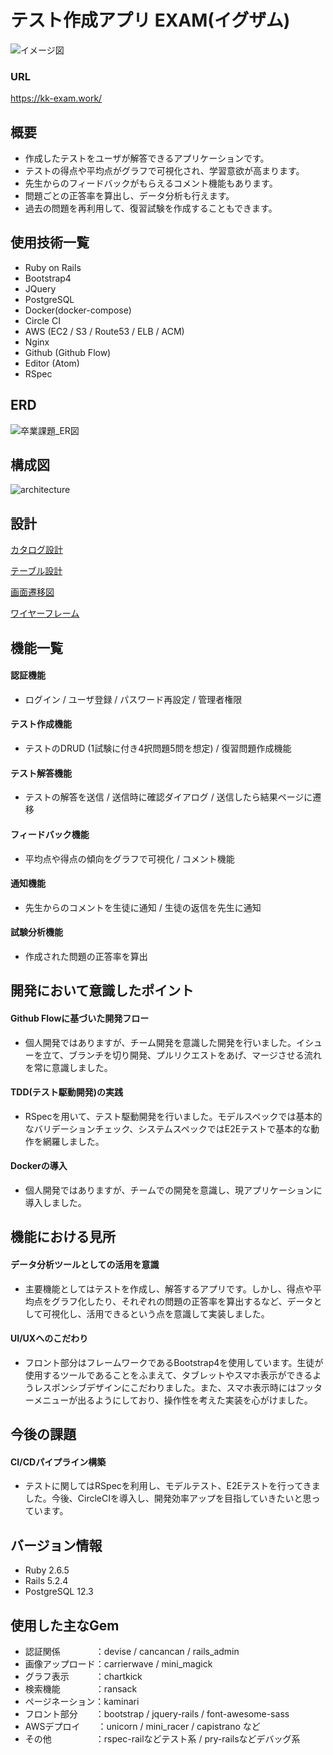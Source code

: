# テスト作成アプリ EXAM(イグザム)

![イメージ図](https://user-images.githubusercontent.com/61282574/90377143-82b63080-e0b2-11ea-85a6-92a1cb11d9be.png)

### URL
https://kk-exam.work/

## 概要
* 作成したテストをユーザが解答できるアプリケーションです。
* テストの得点や平均点がグラフで可視化され、学習意欲が高まります。
* 先生からのフィードバックがもらえるコメント機能もあります。
* 問題ごとの正答率を算出し、データ分析も行えます。
* 過去の問題を再利用して、復習試験を作成することもできます。

## 使用技術一覧
* Ruby on Rails
* Bootstrap4
* JQuery
* PostgreSQL
* Docker(docker-compose)
* Circle CI
* AWS (EC2 / S3 / Route53 / ELB / ACM)
* Nginx
* Github (Github Flow)
* Editor (Atom)
* RSpec

## ERD
![卒業課題_ER図](https://user-images.githubusercontent.com/61282574/91688161-5c0cf500-eb9c-11ea-8682-71e876549132.png)

## 構成図
![architecture](https://user-images.githubusercontent.com/61282574/93038915-2b8b8780-f681-11ea-8ed3-a6ed34bbc555.png)

## 設計
[カタログ設計](https://docs.google.com/spreadsheets/d/e/2PACX-1vS0qJX9DVM8CgiTRwX-6f2CdStV7WGHJHK6OOsTtqzFHD-gv8uaCRjbdsSGyyPZ7bs9W7hyfeH2qw5E/pubhtml?gid=1177389026&single=true)

[テーブル設計](https://docs.google.com/spreadsheets/d/e/2PACX-1vSVwkfGAYxjft_OjCMKSc0TQcrbDwVyOLfb4nBg3R-Mr-fV5knI-Dl5Q1-JFSbeKWeyhku40GBNwayU/pubhtml)

[画面遷移図](https://app.diagrams.net/?lightbox=1&highlight=0000ff&layers=1&nav=1&title=%E5%8D%92%E6%A5%AD%E8%AA%B2%E9%A1%8C_%E7%94%BB%E9%9D%A2%E9%81%B7%E7%A7%BB%E5%9B%B3#Uhttps%3A%2F%2Fdrive.google.com%2Fuc%3Fid%3D1xrczWWQXI8FoplM0ihohuPjfQ__4NqjS%26export%3Ddownload)

[ワイヤーフレーム](https://app.diagrams.net/?lightbox=1&highlight=0000ff&layers=1&nav=1&page-id=6CdDfpiUVr9pXKbfYv6x&title=%E5%8D%92%E6%A5%AD%E8%AA%B2%E9%A1%8C_%E7%94%BB%E9%9D%A2%E3%83%AF%E3%82%A4%E3%83%A4%E3%83%BC%E3%83%95%E3%83%AC%E3%83%BC%E3%83%A0#Uhttps%3A%2F%2Fdrive.google.com%2Fuc%3Fid%3D1pTi2UplWFCS6qCt-9AFbNFnctWqH3jjZ%26export%3Ddownload)

## 機能一覧
#### 認証機能
 - ログイン / ユーザ登録 / パスワード再設定 / 管理者権限

#### テスト作成機能
 - テストのDRUD (1試験に付き4択問題5問を想定) / 復習問題作成機能

#### テスト解答機能
 - テストの解答を送信 / 送信時に確認ダイアログ / 送信したら結果ページに遷移

#### フィードバック機能
 - 平均点や得点の傾向をグラフで可視化 / コメント機能

#### 通知機能
 - 先生からのコメントを生徒に通知 / 生徒の返信を先生に通知

#### 試験分析機能
 - 作成された問題の正答率を算出

## 開発において意識したポイント
#### Github Flowに基づいた開発フロー
- 個人開発ではありますが、チーム開発を意識した開発を行いました。イシューを立て、ブランチを切り開発、プルリクエストをあげ、マージさせる流れを常に意識しました。

#### TDD(テスト駆動開発)の実践
- RSpecを用いて、テスト駆動開発を行いました。モデルスペックでは基本的なバリデーションチェック、システムスペックではE2Eテストで基本的な動作を網羅しました。

#### Dockerの導入
- 個人開発ではありますが、チームでの開発を意識し、現アプリケーションに導入しました。

## 機能における見所
#### データ分析ツールとしての活用を意識
- 主要機能としてはテストを作成し、解答するアプリです。しかし、得点や平均点をグラフ化したり、それぞれの問題の正答率を算出するなど、データとして可視化し、活用できるという点を意識して実装しました。

#### UI/UXへのこだわり
- フロント部分はフレームワークであるBootstrap4を使用しています。生徒が使用するツールであることをふまえて、タブレットやスマホ表示ができるようレスポンシブデザインにこだわりました。また、スマホ表示時にはフッターメニューが出るようにしており、操作性を考えた実装を心がけました。

## 今後の課題

#### CI/CDパイプライン構築
- テストに関してはRSpecを利用し、モデルテスト、E2Eテストを行ってきました。今後、CircleCIを導入し、開発効率アップを目指していきたいと思っています。

## バージョン情報
* Ruby 2.6.5
* Rails 5.2.4
* PostgreSQL 12.3

## 使用した主なGem
* 認証関係　　　　：devise / cancancan / rails_admin
* 画像アップロード：carrierwave / mini_magick
* グラフ表示　　　：chartkick
* 検索機能　　　　：ransack
* ページネーション：kaminari
* フロント部分　　：bootstrap / jquery-rails / font-awesome-sass
* AWSデプロイ　　：unicorn / mini_racer / capistrano など
* その他　　　　　：rspec-railなどテスト系 / pry-railsなどデバッグ系
